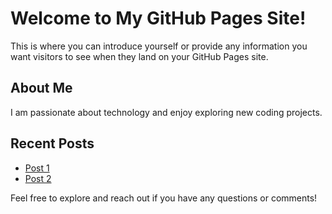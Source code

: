 
# Welcome to My GitHub Pages Site!

This is where you can introduce yourself or provide any information you want visitors to see when they land on your GitHub Pages site.

## About Me

I am passionate about technology and enjoy exploring new coding projects.

## Recent Posts

- [Post 1](/posts/post1.md)
- [Post 2](/posts/post2.md)

Feel free to explore and reach out if you have any questions or comments!

